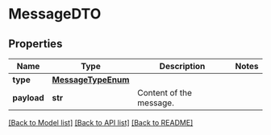 # MessageDTO

## Properties
Name | Type | Description | Notes
------------ | ------------- | ------------- | -------------
**type** | [**MessageTypeEnum**](MessageTypeEnum.md) |  | 
**payload** | **str** | Content of the message. | 

[[Back to Model list]](../README.md#documentation-for-models) [[Back to API list]](../README.md#documentation-for-api-endpoints) [[Back to README]](../README.md)


